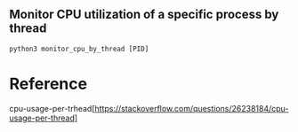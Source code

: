 ## Monitor CPU utilization of a specific process by thread
```
python3 monitor_cpu_by_thread [PID]
```
# Reference
cpu-usage-per-trhead[https://stackoverflow.com/questions/26238184/cpu-usage-per-thread]
